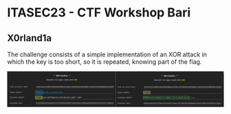 # ITASEC23 - CTF Workshop Bari

## X0rland1a 

The challenge consists of a simple implementation of an XOR attack in which the key is too short, so it is repeated, knowing part of the flag.

![solution](solution.png)